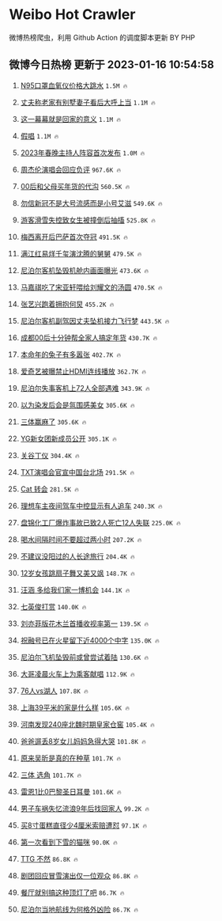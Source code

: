 # Weibo Hot Crawler 



微博热榜爬虫，利用 Github Action 的调度脚本更新 BY PHP 


## 微博今日热榜 更新于 2023-01-16 10:54:58 
1. [N95口罩血氧仪价格大跳水](https://s.weibo.com/weibo?q=%23N95%E5%8F%A3%E7%BD%A9%E8%A1%80%E6%B0%A7%E4%BB%AA%E4%BB%B7%E6%A0%BC%E5%A4%A7%E8%B7%B3%E6%B0%B4%23&t=31&band_rank=1&Refer=top) `1.5M 🔥` 

1. [丈夫称老家有别墅妻子看后大呼上当](https://s.weibo.com/weibo?q=%23%E4%B8%88%E5%A4%AB%E7%A7%B0%E8%80%81%E5%AE%B6%E6%9C%89%E5%88%AB%E5%A2%85%E5%A6%BB%E5%AD%90%E7%9C%8B%E5%90%8E%E5%A4%A7%E5%91%BC%E4%B8%8A%E5%BD%93%23&t=31&band_rank=2&Refer=top) `1.1M 🔥` 

1. [这一幕幕就是回家的意义](https://s.weibo.com/weibo?q=%23%E8%BF%99%E4%B8%80%E5%B9%95%E5%B9%95%E5%B0%B1%E6%98%AF%E5%9B%9E%E5%AE%B6%E7%9A%84%E6%84%8F%E4%B9%89%23&t=31&band_rank=3&Refer=top) `1.1M 🔥` 

1. [假唱](https://s.weibo.com/weibo?q=%E5%81%87%E5%94%B1&t=31&band_rank=4&Refer=top) `1.1M 🔥` 

1. [2023年春晚主持人阵容首次发布](https://s.weibo.com/weibo?q=%232023%E5%B9%B4%E6%98%A5%E6%99%9A%E4%B8%BB%E6%8C%81%E4%BA%BA%E9%98%B5%E5%AE%B9%E9%A6%96%E6%AC%A1%E5%8F%91%E5%B8%83%23&t=31&band_rank=5&Refer=top) `1.0M 🔥` 

1. [周杰伦演唱会回应负评](https://s.weibo.com/weibo?q=%23%E5%91%A8%E6%9D%B0%E4%BC%A6%E6%BC%94%E5%94%B1%E4%BC%9A%E5%9B%9E%E5%BA%94%E8%B4%9F%E8%AF%84%23&t=31&band_rank=6&Refer=top) `967.6K 🔥` 

1. [00后和父母买年货的代沟](https://s.weibo.com/weibo?q=%2300%E5%90%8E%E5%92%8C%E7%88%B6%E6%AF%8D%E4%B9%B0%E5%B9%B4%E8%B4%A7%E7%9A%84%E4%BB%A3%E6%B2%9F%23&t=31&band_rank=7&Refer=top) `560.5K 🔥` 

1. [勿信新冠不是大号流感而是小号艾滋](https://s.weibo.com/weibo?q=%23%E5%8B%BF%E4%BF%A1%E6%96%B0%E5%86%A0%E4%B8%8D%E6%98%AF%E5%A4%A7%E5%8F%B7%E6%B5%81%E6%84%9F%E8%80%8C%E6%98%AF%E5%B0%8F%E5%8F%B7%E8%89%BE%E6%BB%8B%23&t=31&band_rank=8&Refer=top) `549.6K 🔥` 

1. [游客滑雪失控致女生被撞倒后抽搐](https://s.weibo.com/weibo?q=%23%E6%B8%B8%E5%AE%A2%E6%BB%91%E9%9B%AA%E5%A4%B1%E6%8E%A7%E8%87%B4%E5%A5%B3%E7%94%9F%E8%A2%AB%E6%92%9E%E5%80%92%E5%90%8E%E6%8A%BD%E6%90%90%23&t=31&band_rank=9&Refer=top) `525.8K 🔥` 

1. [梅西离开后巴萨首次夺冠](https://s.weibo.com/weibo?q=%23%E6%A2%85%E8%A5%BF%E7%A6%BB%E5%BC%80%E5%90%8E%E5%B7%B4%E8%90%A8%E9%A6%96%E6%AC%A1%E5%A4%BA%E5%86%A0%23&t=31&band_rank=10&Refer=top) `491.5K 🔥` 

1. [满江红易烊千玺演沈腾的舅舅](https://s.weibo.com/weibo?q=%23%E6%BB%A1%E6%B1%9F%E7%BA%A2%E6%98%93%E7%83%8A%E5%8D%83%E7%8E%BA%E6%BC%94%E6%B2%88%E8%85%BE%E7%9A%84%E8%88%85%E8%88%85%23&t=31&band_rank=11&Refer=top) `479.5K 🔥` 

1. [尼泊尔客机坠毁机舱内画面曝光](https://s.weibo.com/weibo?q=%23%E5%B0%BC%E6%B3%8A%E5%B0%94%E5%AE%A2%E6%9C%BA%E5%9D%A0%E6%AF%81%E6%9C%BA%E8%88%B1%E5%86%85%E7%94%BB%E9%9D%A2%E6%9B%9D%E5%85%89%23&t=31&band_rank=12&Refer=top) `473.6K 🔥` 

1. [马嘉祺吃了宋亚轩喂给刘耀文的汤圆](https://s.weibo.com/weibo?q=%23%E9%A9%AC%E5%98%89%E7%A5%BA%E5%90%83%E4%BA%86%E5%AE%8B%E4%BA%9A%E8%BD%A9%E5%96%82%E7%BB%99%E5%88%98%E8%80%80%E6%96%87%E7%9A%84%E6%B1%A4%E5%9C%86%23&t=31&band_rank=13&Refer=top) `470.5K 🔥` 

1. [张艺兴跑着拥抱何炅](https://s.weibo.com/weibo?q=%23%E5%BC%A0%E8%89%BA%E5%85%B4%E8%B7%91%E7%9D%80%E6%8B%A5%E6%8A%B1%E4%BD%95%E7%82%85%23&t=31&band_rank=14&Refer=top) `455.2K 🔥` 

1. [尼泊尔客机副驾因丈夫坠机接力飞行梦](https://s.weibo.com/weibo?q=%23%E5%B0%BC%E6%B3%8A%E5%B0%94%E5%AE%A2%E6%9C%BA%E5%89%AF%E9%A9%BE%E5%9B%A0%E4%B8%88%E5%A4%AB%E5%9D%A0%E6%9C%BA%E6%8E%A5%E5%8A%9B%E9%A3%9E%E8%A1%8C%E6%A2%A6%23&t=31&band_rank=15&Refer=top) `443.5K 🔥` 

1. [成都00后十分钟帮全家人搞定年货](https://s.weibo.com/weibo?q=%23%E6%88%90%E9%83%BD00%E5%90%8E%E5%8D%81%E5%88%86%E9%92%9F%E5%B8%AE%E5%85%A8%E5%AE%B6%E4%BA%BA%E6%90%9E%E5%AE%9A%E5%B9%B4%E8%B4%A7%23&t=31&band_rank=16&Refer=top) `430.7K 🔥` 

1. [本命年的兔子有多嚣张](https://s.weibo.com/weibo?q=%23%E6%9C%AC%E5%91%BD%E5%B9%B4%E7%9A%84%E5%85%94%E5%AD%90%E6%9C%89%E5%A4%9A%E5%9A%A3%E5%BC%A0%23&t=31&band_rank=17&Refer=top) `402.7K 🔥` 

1. [爱奇艺被曝禁止HDMI连线播放](https://s.weibo.com/weibo?q=%23%E7%88%B1%E5%A5%87%E8%89%BA%E8%A2%AB%E6%9B%9D%E7%A6%81%E6%AD%A2HDMI%E8%BF%9E%E7%BA%BF%E6%92%AD%E6%94%BE%23&t=31&band_rank=18&Refer=top) `362.7K 🔥` 

1. [尼泊尔失事客机上72人全部遇难](https://s.weibo.com/weibo?q=%23%E5%B0%BC%E6%B3%8A%E5%B0%94%E5%A4%B1%E4%BA%8B%E5%AE%A2%E6%9C%BA%E4%B8%8A72%E4%BA%BA%E5%85%A8%E9%83%A8%E9%81%87%E9%9A%BE%23&t=31&band_rank=19&Refer=top) `343.9K 🔥` 

1. [以为染发后会是氛围感美女](https://s.weibo.com/weibo?q=%23%E4%BB%A5%E4%B8%BA%E6%9F%93%E5%8F%91%E5%90%8E%E4%BC%9A%E6%98%AF%E6%B0%9B%E5%9B%B4%E6%84%9F%E7%BE%8E%E5%A5%B3%23&t=31&band_rank=20&Refer=top) `305.6K 🔥` 

1. [三体赢麻了](https://s.weibo.com/weibo?q=%23%E4%B8%89%E4%BD%93%E8%B5%A2%E9%BA%BB%E4%BA%86%23&t=31&band_rank=21&Refer=top) `305.6K 🔥` 

1. [YG新女团新成员公开](https://s.weibo.com/weibo?q=%23YG%E6%96%B0%E5%A5%B3%E5%9B%A2%E6%96%B0%E6%88%90%E5%91%98%E5%85%AC%E5%BC%80%23&t=31&band_rank=22&Refer=top) `305.1K 🔥` 

1. [关谷丁仪](https://s.weibo.com/weibo?q=%E5%85%B3%E8%B0%B7%E4%B8%81%E4%BB%AA&t=31&band_rank=23&Refer=top) `304.4K 🔥` 

1. [TXT演唱会官宣中国台北场](https://s.weibo.com/weibo?q=%23TXT%E6%BC%94%E5%94%B1%E4%BC%9A%E5%AE%98%E5%AE%A3%E4%B8%AD%E5%9B%BD%E5%8F%B0%E5%8C%97%E5%9C%BA%23&t=31&band_rank=24&Refer=top) `291.5K 🔥` 

1. [Cat 转会](https://s.weibo.com/weibo?q=Cat%20%E8%BD%AC%E4%BC%9A&t=31&band_rank=25&Refer=top) `281.5K 🔥` 

1. [理想车主夜间驾车中控显示有人追车](https://s.weibo.com/weibo?q=%23%E7%90%86%E6%83%B3%E8%BD%A6%E4%B8%BB%E5%A4%9C%E9%97%B4%E9%A9%BE%E8%BD%A6%E4%B8%AD%E6%8E%A7%E6%98%BE%E7%A4%BA%E6%9C%89%E4%BA%BA%E8%BF%BD%E8%BD%A6%23&t=31&band_rank=26&Refer=top) `240.3K 🔥` 

1. [盘锦化工厂爆炸事故已致2人死亡12人失联](https://s.weibo.com/weibo?q=%23%E7%9B%98%E9%94%A6%E5%8C%96%E5%B7%A5%E5%8E%82%E7%88%86%E7%82%B8%E4%BA%8B%E6%95%85%E5%B7%B2%E8%87%B42%E4%BA%BA%E6%AD%BB%E4%BA%A112%E4%BA%BA%E5%A4%B1%E8%81%94%23&t=31&band_rank=27&Refer=top) `225.0K 🔥` 

1. [喝水间隔时间不要超过两小时](https://s.weibo.com/weibo?q=%23%E5%96%9D%E6%B0%B4%E9%97%B4%E9%9A%94%E6%97%B6%E9%97%B4%E4%B8%8D%E8%A6%81%E8%B6%85%E8%BF%87%E4%B8%A4%E5%B0%8F%E6%97%B6%23&t=31&band_rank=28&Refer=top) `207.2K 🔥` 

1. [不建议没阳过的人长途旅行](https://s.weibo.com/weibo?q=%23%E4%B8%8D%E5%BB%BA%E8%AE%AE%E6%B2%A1%E9%98%B3%E8%BF%87%E7%9A%84%E4%BA%BA%E9%95%BF%E9%80%94%E6%97%85%E8%A1%8C%23&t=31&band_rank=29&Refer=top) `204.4K 🔥` 

1. [12岁女孩跳扇子舞又美又飒](https://s.weibo.com/weibo?q=%2312%E5%B2%81%E5%A5%B3%E5%AD%A9%E8%B7%B3%E6%89%87%E5%AD%90%E8%88%9E%E5%8F%88%E7%BE%8E%E5%8F%88%E9%A3%92%23&t=31&band_rank=30&Refer=top) `148.7K 🔥` 

1. [汪涵 多给我们家一博机会](https://s.weibo.com/weibo?q=%E6%B1%AA%E6%B6%B5%20%E5%A4%9A%E7%BB%99%E6%88%91%E4%BB%AC%E5%AE%B6%E4%B8%80%E5%8D%9A%E6%9C%BA%E4%BC%9A&t=31&band_rank=31&Refer=top) `144.1K 🔥` 

1. [七英俊打赏](https://s.weibo.com/weibo?q=%E4%B8%83%E8%8B%B1%E4%BF%8A%E6%89%93%E8%B5%8F&t=31&band_rank=32&Refer=top) `140.0K 🔥` 

1. [刘亦菲版花木兰首播收视率第一](https://s.weibo.com/weibo?q=%23%E5%88%98%E4%BA%A6%E8%8F%B2%E7%89%88%E8%8A%B1%E6%9C%A8%E5%85%B0%E9%A6%96%E6%92%AD%E6%94%B6%E8%A7%86%E7%8E%87%E7%AC%AC%E4%B8%80%23&t=31&band_rank=33&Refer=top) `139.5K 🔥` 

1. [祝融号已在火星留下近4000个中字](https://s.weibo.com/weibo?q=%23%E7%A5%9D%E8%9E%8D%E5%8F%B7%E5%B7%B2%E5%9C%A8%E7%81%AB%E6%98%9F%E7%95%99%E4%B8%8B%E8%BF%914000%E4%B8%AA%E4%B8%AD%E5%AD%97%23&t=31&band_rank=34&Refer=top) `135.0K 🔥` 

1. [尼泊尔飞机坠毁前或曾尝试着陆](https://s.weibo.com/weibo?q=%23%E5%B0%BC%E6%B3%8A%E5%B0%94%E9%A3%9E%E6%9C%BA%E5%9D%A0%E6%AF%81%E5%89%8D%E6%88%96%E6%9B%BE%E5%B0%9D%E8%AF%95%E7%9D%80%E9%99%86%23&t=31&band_rank=35&Refer=top) `130.6K 🔥` 

1. [大哥凌晨火车上为乘客献唱](https://s.weibo.com/weibo?q=%23%E5%A4%A7%E5%93%A5%E5%87%8C%E6%99%A8%E7%81%AB%E8%BD%A6%E4%B8%8A%E4%B8%BA%E4%B9%98%E5%AE%A2%E7%8C%AE%E5%94%B1%23&t=31&band_rank=36&Refer=top) `112.9K 🔥` 

1. [76人vs湖人](https://s.weibo.com/weibo?q=%2376%E4%BA%BAvs%E6%B9%96%E4%BA%BA%23&t=31&band_rank=37&Refer=top) `107.8K 🔥` 

1. [上海39平米的家是什么样](https://s.weibo.com/weibo?q=%23%E4%B8%8A%E6%B5%B739%E5%B9%B3%E7%B1%B3%E7%9A%84%E5%AE%B6%E6%98%AF%E4%BB%80%E4%B9%88%E6%A0%B7%23&t=31&band_rank=38&Refer=top) `105.6K 🔥` 

1. [河南发现240座北魏时期皇家仓窖](https://s.weibo.com/weibo?q=%23%E6%B2%B3%E5%8D%97%E5%8F%91%E7%8E%B0240%E5%BA%A7%E5%8C%97%E9%AD%8F%E6%97%B6%E6%9C%9F%E7%9A%87%E5%AE%B6%E4%BB%93%E7%AA%96%23&t=31&band_rank=39&Refer=top) `105.4K 🔥` 

1. [爸爸遛丢8岁女儿妈妈急得大哭](https://s.weibo.com/weibo?q=%23%E7%88%B8%E7%88%B8%E9%81%9B%E4%B8%A28%E5%B2%81%E5%A5%B3%E5%84%BF%E5%A6%88%E5%A6%88%E6%80%A5%E5%BE%97%E5%A4%A7%E5%93%AD%23&t=31&band_rank=40&Refer=top) `101.8K 🔥` 

1. [原来吴昕是真的在种草](https://s.weibo.com/weibo?q=%23%E5%8E%9F%E6%9D%A5%E5%90%B4%E6%98%95%E6%98%AF%E7%9C%9F%E7%9A%84%E5%9C%A8%E7%A7%8D%E8%8D%89%23&t=31&band_rank=41&Refer=top) `101.7K 🔥` 

1. [三体 选角](https://s.weibo.com/weibo?q=%E4%B8%89%E4%BD%93%20%E9%80%89%E8%A7%92&t=31&band_rank=42&Refer=top) `101.7K 🔥` 

1. [雷恩1比0巴黎圣日耳曼](https://s.weibo.com/weibo?q=%23%E9%9B%B7%E6%81%A91%E6%AF%940%E5%B7%B4%E9%BB%8E%E5%9C%A3%E6%97%A5%E8%80%B3%E6%9B%BC%23&t=31&band_rank=43&Refer=top) `101.6K 🔥` 

1. [男子车祸失忆流浪9年后找回家人](https://s.weibo.com/weibo?q=%23%E7%94%B7%E5%AD%90%E8%BD%A6%E7%A5%B8%E5%A4%B1%E5%BF%86%E6%B5%81%E6%B5%AA9%E5%B9%B4%E5%90%8E%E6%89%BE%E5%9B%9E%E5%AE%B6%E4%BA%BA%23&t=31&band_rank=44&Refer=top) `99.2K 🔥` 

1. [买8寸蛋糕直径少4厘米索赔遭怼](https://s.weibo.com/weibo?q=%23%E4%B9%B08%E5%AF%B8%E8%9B%8B%E7%B3%95%E7%9B%B4%E5%BE%84%E5%B0%914%E5%8E%98%E7%B1%B3%E7%B4%A2%E8%B5%94%E9%81%AD%E6%80%BC%23&t=31&band_rank=45&Refer=top) `97.1K 🔥` 

1. [第一次看到下雪的猫咪](https://s.weibo.com/weibo?q=%23%E7%AC%AC%E4%B8%80%E6%AC%A1%E7%9C%8B%E5%88%B0%E4%B8%8B%E9%9B%AA%E7%9A%84%E7%8C%AB%E5%92%AA%23&t=31&band_rank=46&Refer=top) `90.0K 🔥` 

1. [TTG 不然](https://s.weibo.com/weibo?q=TTG%20%E4%B8%8D%E7%84%B6&t=31&band_rank=47&Refer=top) `86.8K 🔥` 

1. [剧团回应冒雪演出仅一位观众](https://s.weibo.com/weibo?q=%23%E5%89%A7%E5%9B%A2%E5%9B%9E%E5%BA%94%E5%86%92%E9%9B%AA%E6%BC%94%E5%87%BA%E4%BB%85%E4%B8%80%E4%BD%8D%E8%A7%82%E4%BC%97%23&t=31&band_rank=48&Refer=top) `86.8K 🔥` 

1. [餐厅就别搞这种顶灯了吧](https://s.weibo.com/weibo?q=%23%E9%A4%90%E5%8E%85%E5%B0%B1%E5%88%AB%E6%90%9E%E8%BF%99%E7%A7%8D%E9%A1%B6%E7%81%AF%E4%BA%86%E5%90%A7%23&t=31&band_rank=49&Refer=top) `86.7K 🔥` 

1. [尼泊尔当地航线为何格外凶险](https://s.weibo.com/weibo?q=%23%E5%B0%BC%E6%B3%8A%E5%B0%94%E5%BD%93%E5%9C%B0%E8%88%AA%E7%BA%BF%E4%B8%BA%E4%BD%95%E6%A0%BC%E5%A4%96%E5%87%B6%E9%99%A9%23&t=31&band_rank=50&Refer=top) `86.7K 🔥` 


